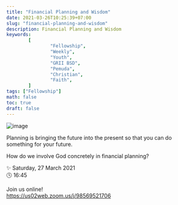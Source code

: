 ```yaml
---
title: "Financial Planning and Wisdom"
date: 2021-03-26T10:25:39+07:00
slug: "financial-planning-and-wisdom"
description: Financial Planning and Wisdom
keywords:
        [
                "Fellowship",
                "Weekly",
                "Youth",
                "GRII BSD",
                "Pemuda",
                "Christian",
                "Faith",
        ]
tags: ["Fellowship"]
math: false
toc: true
draft: false
---
```


![image](/images/events/20210327.jpeg)

Planning is bringing the future into the present so that you can do something for your future.

How do we involve God concretely in financial planning?

✨ Saturday, 27 March 2021\
🕓 16:45

Join us online!\
https://us02web.zoom.us/j/98569521706

